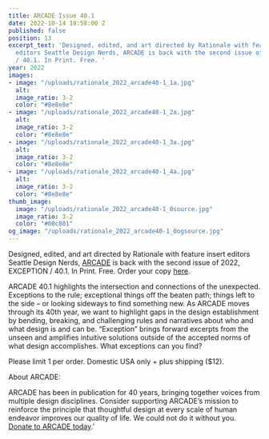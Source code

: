 ```yaml
---
title: ARCADE Issue 40.1
date: 2022-10-14 18:58:00 Z
published: false
position: 13
excerpt_text: 'Designed, edited, and art directed by Rationale with feature insert
  editors Seattle Design Nerds, ARCADE is back with the second issue of 2022, EXCEPTION
  / 40.1. In Print. Free. '
year: 2022
images:
- image: "/uploads/rationale_2022_arcade40-1_1a.jpg"
  alt: 
  image_ratio: 3-2
  color: "#8e8e8e"
- image: "/uploads/rationale_2022_arcade40-1_2a.jpg"
  alt: 
  image_ratio: 3-2
  color: "#8e8e8e"
- image: "/uploads/rationale_2022_arcade40-1_3a.jpg"
  alt: 
  image_ratio: 3-2
  color: "#8e8e8e"
- image: "/uploads/rationale_2022_arcade40-1_4a.jpg"
  alt: 
  image_ratio: 3-2
  color: "#8e8e8e"
thumb_image:
  image: "/uploads/rationale_2022_arcade40-1_0source.jpg"
  image_ratio: 3-2
  color: "#00c081"
og_image: "/uploads/rationale_2022_arcade40-1_0ogsource.jpg"
---
```


Designed, edited, and art directed by Rationale with feature insert editors Seattle Design Nerds, [ARCADE](https://arcadenw.org/) is back with the second issue of 2022, EXCEPTION / 40.1. In Print. Free. 
Order your copy [here](https://rationale-design.com/shop/arcade-40-dot-1/).

ARCADE 40.1 highlights the intersection and connections of the unexpected. Exceptions to the rule; exceptional things off the beaten path; things left to the side – or looking sideways to find something new. As ARCADE moves through its 40th year, we want to highlight gaps in the design establishment by bending, breaking, and challenging rules and narratives about who and what design is and can be. “Exception” brings forward excerpts from the unseen and amplifies intuitive solutions outside of the accepted norms of what design accomplishes. What exceptions can you find?

Please limit 1 per order. Domestic USA only + plus shipping ($12).

About ARCADE:

ARCADE has been in publication for 40 years, bringing together voices from multiple design disciplines. Consider supporting ARCADE’s mission to reinforce the principle that thoughtful design at every scale of human endeavor improves our quality of life. We could not do it without you. [Donate to ARCADE today](https://arcadenw.org/donate).'